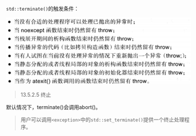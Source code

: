 `std::terminate()`的触发条件：

![image-20220726193634076](%E7%BB%88%E6%AD%A2.assets/image-20220726193634076.png)

> 13.5.2.5 终止



默认情况下，terminate()会调用abort()。

> 用户可以调用`<exception>`中的`std::set_terminate()`提供一个终止处理程序。